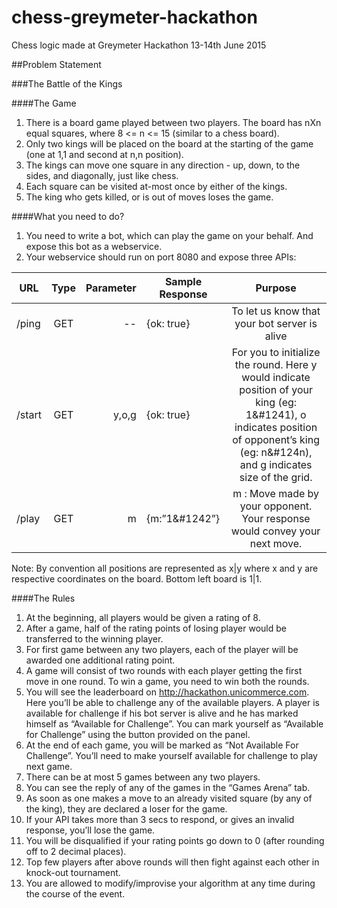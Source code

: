 # chess-greymeter-hackathon
Chess logic made at Greymeter Hackathon 13-14th June 2015

##Problem Statement

###The Battle of the Kings

####The Game
1. There is a board game played between two players. The board has nXn equal squares, where 8 <= n <= 15  (similar to a chess board). 
2. Only two kings will be placed on the board at the starting of the game (one at 1,1 and second at n,n position). 
3. The kings can move one square in any direction - up, down, to the sides, and diagonally, just like chess. 
4. Each square can be visited at-most once by either of the kings.
5. The king who gets killed, or is out of moves loses the game.

####What you need to do?
1. You need to write a bot, which can play the game on your behalf. And expose this bot as a webservice.
2. Your webservice should run on port 8080 and expose three APIs:

| URL        | Type           | Parameter  |  Sample Response | Purpose |
| ------------- |:-------------:| -----:| ------------- |:-------------:|
| /ping      | GET | -- | {ok: true}  | To let us know that your bot server is alive  |
| /start      | GET      |   y,o,g |  {ok: true}  | For you to initialize the round. Here y would indicate position of your king (eg: 1&#1241), o indicates position of opponent’s king (eg: n&#124n), and g indicates size of the grid.  |
| /play | GET      |    m | {m:”1&#1242”} | m : Move made by your opponent. Your response would convey your next move.  |

Note: By convention all positions are represented as x|y where x and y are respective coordinates on the board. Bottom left board is 1|1.

####The Rules
1. At the beginning, all players would be given a rating of 8.
2. After a game, half of the rating points of losing player would be transferred to the winning player.
3. For first game between any two players, each of the player will be awarded one additional rating point.
4. A game will consist of two rounds with each player getting the first move in one round. To win a game, you need to win both the rounds. 
5. You will see the leaderboard on http://hackathon.unicommerce.com. Here you’ll be able to challenge any of the available players. A player is available for challenge if his bot server is alive and he has marked himself as “Available for Challenge”. You can mark yourself as “Available for Challenge” using the button provided on the panel.
6. At the end of each game, you will be marked as “Not Available For Challenge”. You’ll need to make yourself available for challenge to play next game. 
7. There can be at most 5 games between any two players.
8. You can see the reply of any of the games in the “Games Arena” tab.
9. As soon as one makes a move to an already visited square (by any of the king), they are declared a loser for the game.
10. If your API takes more than 3 secs to respond, or gives an invalid response, you’ll lose the game.
11. You will be disqualified if your rating points go down to 0 (after rounding off to 2 decimal places).
12. Top few players after above rounds will then fight against each other in knock-out tournament.
13. You are allowed to modify/improvise your algorithm at any time during the course of the event.
